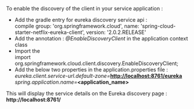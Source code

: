 <p>To enable the discovery of the client in your service application :&nbsp;</p>
<ul>
<li>Add the gradle entry for eureka discovery service api :<br />compile group: 'org.springframework.cloud', name: 'spring-cloud-starter-netflix-eureka-client', version: '2.0.2.RELEASE'</li>
<li>Add the annotation : <em>@EnableDiscoveryClient</em> in the application context class</li>
<li>Import the <br />import org.springframework.cloud.client.discovery.EnableDiscoveryClient;</li>
<li>Add the below two properties in the application.properties file :<br /><em>eureka.client.service-url.default-zone=</em><strong><a href="http://localhost:8761/eureka">http://localhost:8761/eureka</a></strong><em><br />spring.application.name=</em><strong>&lt;application_name&gt; </strong></li>
</ul>
<p>This will display the service details on the Eureka discovery page : <strong>http://localhost:8761/</strong></p>
